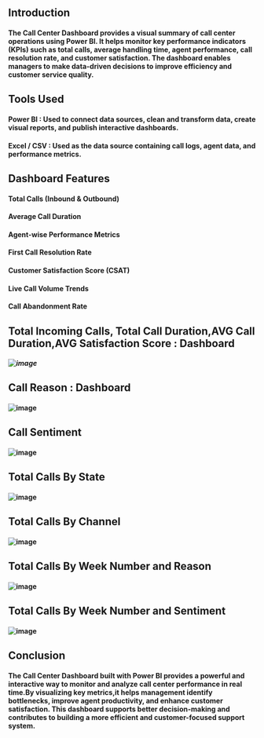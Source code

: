 ## Introduction 
#### The Call Center Dashboard provides a visual summary of call center operations using Power BI. It helps monitor key performance indicators (KPIs) such as total calls, average handling time, agent performance, call resolution rate, and customer satisfaction. The dashboard enables managers to make data-driven decisions to improve efficiency and customer service quality.
## Tools Used
#### Power BI : Used to connect data sources, clean and transform data, create visual reports, and publish interactive dashboards.
#### Excel / CSV : Used as the data source containing call logs, agent data, and performance metrics.
## Dashboard Features
#### Total Calls (Inbound & Outbound)
#### Average Call Duration
#### Agent-wise Performance Metrics
#### First Call Resolution Rate
#### Customer Satisfaction Score (CSAT)
#### Live Call Volume Trends
#### Call Abandonment Rate
## Total Incoming Calls, Total Call Duration,AVG Call Duration,AVG Satisfaction Score : Dashboard 
##### ![image](https://github.com/user-attachments/assets/716bddc2-0248-4db1-8153-f9572ee30125)
## Call Reason : Dashboard 
#### ![image](https://github.com/user-attachments/assets/34ffaa53-63e2-4113-8692-73aadf809c2a)
## Call Sentiment 
#### ![image](https://github.com/user-attachments/assets/4d03af7a-8757-4c7e-8565-63f4d02b8326)
## Total Calls By State 
#### ![image](https://github.com/user-attachments/assets/000c1da0-f929-4dc7-8a6d-fadf4e7a2052)
## Total Calls By Channel 
#### ![image](https://github.com/user-attachments/assets/02bbc5ad-4bb9-4573-ae13-4a7b61acb9a8)
## Total Calls By Week Number and Reason
#### ![image](https://github.com/user-attachments/assets/b53505fd-e8e1-4ae7-8e79-cb26eaca2b7c)
## Total Calls By Week Number and Sentiment 
#### ![image](https://github.com/user-attachments/assets/803e3302-1b59-4009-b5fe-ca3e3b35c86d)
## Conclusion
#### The Call Center Dashboard built with Power BI provides a powerful and interactive way to monitor and analyze call center performance in real time.By visualizing key metrics,it helps management identify bottlenecks, improve agent productivity, and enhance customer satisfaction. This dashboard supports better decision-making and contributes to building a more efficient and customer-focused support system.







